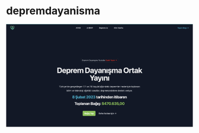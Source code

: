 # depremdayanisma

![](https://github.com/tolgazorlu/depremdayanisma/blob/main/Screenshot%202023-03-18%20at%2015.46.12.png)
